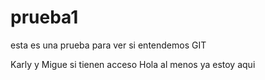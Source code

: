 # prueba1
esta es una prueba para ver si entendemos GIT

Karly y Migue si tienen acceso
Hola al menos ya estoy aqui


